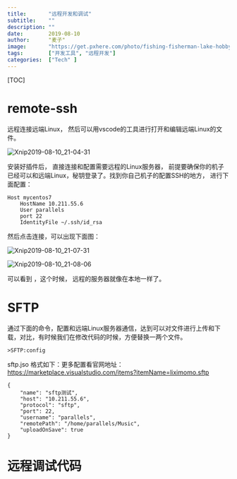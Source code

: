 ```yaml
---
title:       "远程开发和调试"
subtitle:    ""
description: ""
date:        2019-08-10
author:      "麦子"
image:       "https://get.pxhere.com/photo/fishing-fisherman-lake-hobby-nature-sports-man-sunset-action-active-activity-casting-catch-catching-evening-freshwater-landscape-leisure-lure-male-dusk-silhouette-water-sky-sunrise-reflection-horizon-calm-morning-sea-dawn-atmosphere-afterglow-cloud-sun-night-darkness-1437559.jpg"
tags:        ["开发工具", "远程开发"]
categories:  ["Tech" ]
---
```


[TOC]

# remote-ssh

远程连接远端Linux， 然后可以用vscode的工具进行打开和编辑远端Linux的文件。

![Xnip2019-08-10_21-04-31](/img/Xnip2019-08-10_21-04-31.png)

安装好插件后， 直接连接和配置需要远程的Linux服务器， 前提要确保你的机子已经可以和远端Linux，秘钥登录了。找到你自己机子的配置SSH的地方， 进行下面配置：

```shell
Host mycentos7
    HostName 10.211.55.6
    User parallels
    port 22
    IdentityFile ~/.ssh/id_rsa
```

然后点击连接，可以出现下面图：

![Xnip2019-08-10_21-07-31](/img/Xnip2019-08-10_21-07-31.png)

![Xnip2019-08-10_21-08-06](/img/Xnip2019-08-10_21-08-06.png)

可以看到 ，这个时候， 远程的服务器就像在本地一样了。 



# SFTP

通过下面的命令，配置和远端Linux服务器通信，达到可以对文件进行上传和下载，对比，有时候我们在修改代码的时候，方便替换一两个文件。

```
>SFTP:config
```



sftp.jso 格式如下：更多配置看官网地址：<https://marketplace.visualstudio.com/items?itemName=liximomo.sftp>

```
{
    "name": "sftp测试",
    "host": "10.211.55.6",
    "protocol": "sftp",
    "port": 22,
    "username": "parallels",
    "remotePath": "/home/parallels/Music",
    "uploadOnSave": true
}
```



# 远程调试代码

